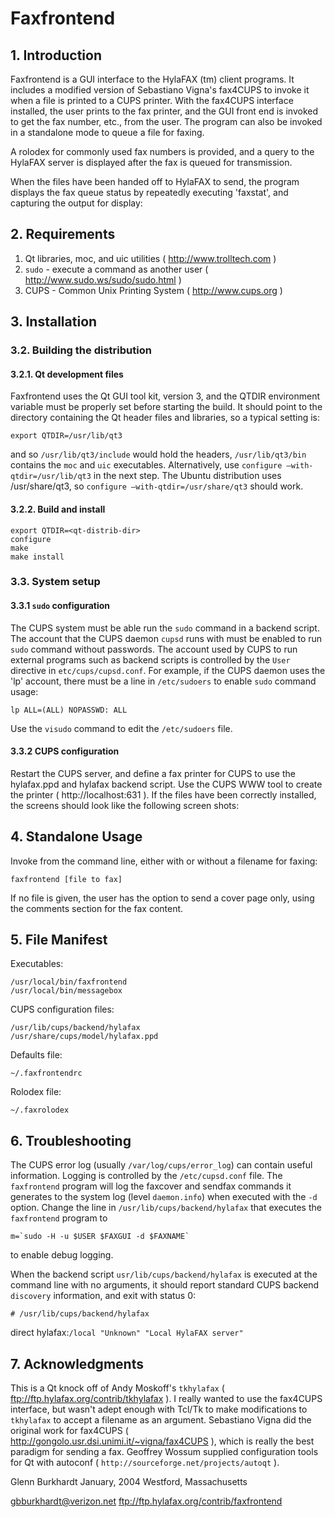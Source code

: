 # Faxfrontend

## 1. Introduction


Faxfrontend is a GUI interface to the HylaFAX (tm) client programs. It includes a modified version of Sebastiano Vigna's fax4CUPS to invoke it when a file is printed to a CUPS printer. With the fax4CUPS interface installed, the user prints to the fax printer, and the GUI front end is invoked to get the fax number, etc., from the user. The program can also be invoked in a standalone mode to queue a file for faxing.

A rolodex for commonly used fax numbers is provided, and a query to the HylaFAX server is displayed after the fax is queued for transmission.

When the files have been handed off to HylaFAX to send, the program displays the fax queue status by repeatedly executing 'faxstat', and capturing the output for display:

## 2. Requirements

1. Qt libraries, moc, and uic utilities ( http://www.trolltech.com )
2. `sudo` - execute a command as another user ( http://www.sudo.ws/sudo/sudo.html )
3. CUPS - Common Unix Printing System ( http://www.cups.org )

## 3. Installation

### 3.2. Building the distribution

#### 3.2.1. Qt development files

Faxfrontend uses the Qt GUI tool kit, version 3, and the QTDIR environment variable must be properly set before starting the build. It should point to the directory containing the Qt header files and libraries, so a typical setting is:

    export QTDIR=/usr/lib/qt3

and so `/usr/lib/qt3/include` would hold the headers, `/usr/lib/qt3/bin` contains the `moc` and `uic` executables. Alternatively, use `configure –with-qtdir=/usr/lib/qt3` in the next step. The Ubuntu distribution uses /usr/share/qt3, so `configure –with-qtdir=/usr/share/qt3` should work.

#### 3.2.2. Build and install

    export QTDIR=<qt-distrib-dir>
    configure
    make
    make install
    
### 3.3. System setup

#### 3.3.1 `sudo` configuration

The CUPS system must be able run the `sudo` command in a backend script. The account that the CUPS daemon `cupsd` runs with must be enabled to run `sudo` command without passwords. The account used by CUPS to run external programs such as backend scripts is controlled by the `User` directive in `etc/cups/cupsd.conf`. For example, if the CUPS daemon uses the 'lp' account, there must be a line in `/etc/sudoers` to enable `sudo` command usage:

    lp ALL=(ALL) NOPASSWD: ALL

Use the `visudo` command to edit the `/etc/sudoers` file.

#### 3.3.2 CUPS configuration

Restart the CUPS server, and define a fax printer for CUPS to use the hylafax.ppd and hylafax backend script. Use the CUPS WWW tool to create the printer ( http://localhost:631 ). If the files have been correctly installed, the screens should look like the following screen shots:

## 4. Standalone Usage

Invoke from the command line, either with or without a filename for faxing:

    faxfrontend [file to fax]

If no file is given, the user has the option to send a cover page only, using the comments section for the fax content.

## 5. File Manifest

Executables:

    /usr/local/bin/faxfrontend
    /usr/local/bin/messagebox

CUPS configuration files:

    /usr/lib/cups/backend/hylafax
    /usr/share/cups/model/hylafax.ppd

Defaults file:

    ~/.faxfrontendrc

Rolodex file:

    ~/.faxrolodex

## 6. Troubleshooting

The CUPS error log (usually `/var/log/cups/error_log`) can contain useful information.  Logging is controlled by the `/etc/cupsd.conf` file.  The `faxfrontend` program will log the faxcover and sendfax commands it generates to the system log (level `daemon.info`) when executed with the `-d` option.  Change the line in `/usr/lib/cups/backend/hylafax` that executes the `faxfrontend` program to

    m=`sudo -H -u $USER $FAXGUI -d $FAXNAME`

to enable debug logging.

When the backend script `usr/lib/cups/backend/hylafax` is executed at the command line with no arguments, it should report standard CUPS backend `discovery` information, and exit with status 0:

    # /usr/lib/cups/backend/hylafax 

direct hylafax:`/local "Unknown" "Local HylaFAX server"`

## 7. Acknowledgments

This is a Qt knock off of Andy Moskoff's `tkhylafax` ( ftp://ftp.hylafax.org/contrib/tkhylafax ). I really wanted to use the fax4CUPS interface, but wasn't adept enough with Tcl/Tk to make modifications to `tkhylafax` to accept a filename as an argument. Sebastiano Vigna did the original work for fax4CUPS ( http://gongolo.usr.dsi.unimi.it/~vigna/fax4CUPS ), which is really the best paradigm for sending a fax. Geoffrey Wossum supplied configuration tools for Qt with autoconf ( `http://sourceforge.net/projects/autoqt` ).

Glenn Burkhardt
January, 2004
Westford, Massachusetts

gbburkhardt@verizon.net
ftp://ftp.hylafax.org/contrib/faxfrontend
